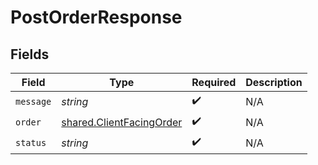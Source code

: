 # PostOrderResponse


## Fields

| Field                                                                | Type                                                                 | Required                                                             | Description                                                          |
| -------------------------------------------------------------------- | -------------------------------------------------------------------- | -------------------------------------------------------------------- | -------------------------------------------------------------------- |
| `message`                                                            | *string*                                                             | :heavy_check_mark:                                                   | N/A                                                                  |
| `order`                                                              | [shared.ClientFacingOrder](../../models/shared/clientfacingorder.md) | :heavy_check_mark:                                                   | N/A                                                                  |
| `status`                                                             | *string*                                                             | :heavy_check_mark:                                                   | N/A                                                                  |
